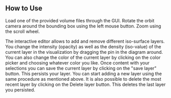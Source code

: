 ## How to Use

Load one of the provided volume files through the GUI. 
Rotate the orbit camera around the bounding box using the left mouse button. Zoom using the scroll wheel. 

The interactive editor allows to add and remove different iso-surface layers. 
You change the intensity (opacity) as well as the density (iso-value) of the current layer
in the visualization by dragging the pin in the diagram around. You can also change the color of the current layer
by clicking on the color picker and choosing whatever color you like. Once content with your selections
you can save the current layer by clicking on the "save layer" button. This persists your layer.
You can start adding a new layer using the same procedure as mentioned above. 
It is also possible to delete the most recent layer by clicking on the Delete layer button.
This deletes the last layer you persisted. 